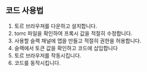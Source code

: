 ## 코드 사용법
1. 토르 브라우져를 다운하고 설치합니다.
2. torrc 파일을 확인하여 프록시 값을 적절히 수정합니다.
3. 사용할 슬랙 채널에 앱을 만들고 적절히 권한을 허용합니다.
4. 슬랙에서 토큰 값을 확인하고 코드에 삽입합니다
5. 토르 브라우저를 작동시킵니다.
6. 코드를 동작시킵니다.
